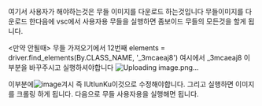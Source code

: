 여기서 사용자가 해야하는것은 무들 이미지를 다운로드 하는것입니다
무들이미지를 다운로드 한다음에 vsc에서 사용자용 무들을 실행하면 좀보이드 무들의 모든것을 할게 됩니다.




<만약 안될때>
무들 가져오기에서 12번째 elements = driver.find_elements(By.CLASS_NAME, '_3mcaeaj8') 여시에서 _3mcaeaj8 이부분을 바꾸주시고 실행하셔야합니다
![Uploading image.png…]()


이부분에![image](https://github.com/miasanmia1027/Project-Zomboid/assets/151910542/11052f91-63b7-466c-9da0-dfaa918dab3e)겨시 즉 lUtIunKu이것으로 수정해야합니다.
그리고 실행하면 이미지를 크롤링 하게 됩니다. 
다음으로 무들 사용자용을 실행해면 됩니다.
